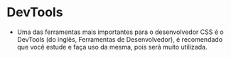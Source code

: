 # DevTools 
- Uma das ferramentas mais importantes para o desenvolvedor CSS é o DevTools (do inglês, Ferramentas de Desenvolvedor), é recomendado que você estude e faça uso da mesma, pois será muito utilizada.

